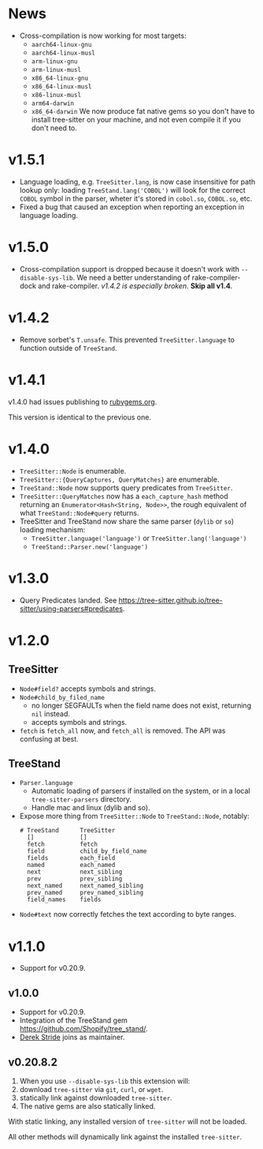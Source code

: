 # News

- Cross-compilation is now working for most targets:
  + `aarch64-linux-gnu`
  + `aarch64-linux-musl`
  + `arm-linux-gnu`
  + `arm-linux-musl`
  + `x86_64-linux-gnu`
  + `x86_64-linux-musl`
  + `x86-linux-musl`
  + `arm64-darwin`
  + `x86_64-darwin`
  We now produce fat native gems so you don't have to install tree-sitter on your machine,
  and not even compile it if you don't need to.
# v1.5.1

- Language loading, e.g. `TreeSitter.lang`, is now case insensitive for path lookup only:
  loading `TreeStand.lang('COBOL')` will look for the correct `COBOL` symbol in the parser,
  wheter it's stored in `cobol.so`, `COBOL.so`, etc.
- Fixed a bug that caused an exception when reporting an exception in language loading.

# v1.5.0

- Cross-compilation support is dropped because it doesn't work with `--disable-sys-lib`.
  We need a better understanding of rake-compiler-dock and rake-compiler.
  _v1.4.2 is especially broken_.
  **Skip all v1.4**.

# v1.4.2

- Remove sorbet's `T.unsafe`. This prevented `TreeSitter.language` to function outside of `TreeStand`.
# v1.4.1

v1.4.0 had issues publishing to [rubygems.org](https://rubygems.org/gems/ruby_tree_sitter).

This version is identical to the previous one.

# v1.4.0

- `TreeSitter::Node` is enumerable.
- `TreeSitter::{QueryCaptures, QueryMatches}` are enumerable.
- `TreeStand::Node` now supports query predicates from `TreeSitter`.
- `TreeSitter::QueryMatches` now has a `each_capture_hash` method returning an `Enumerator<Hash<String, Node>>`,
  the rough equivalent of what `TreeStand::Node#query` returns.
- TreeSitter and TreeStand now share the same parser (`dylib` or `so`) loading mechanism:
  - `TreeSitter.language('language')` or `TreeSitter.lang('language')`
  - `TreeStand::Parser.new('language')`

# v1.3.0

- Query Predicates landed. See https://tree-sitter.github.io/tree-sitter/using-parsers#predicates.

# v1.2.0

## TreeSitter

- `Node#field?` accepts symbols and strings.
- `Node#child_by_filed_name`
  - no longer SEGFAULTs when the field name does not exist, returning `nil` instead.
  - accepts symbols and strings.
- `fetch` is `fetch_all` now, and `fetch_all` is removed. The API was confusing at best.

## TreeStand

- `Parser.language`
  - Automatic loading of parsers if installed on the system, or in a local `tree-sitter-parsers` directory.
  - Handle mac and linux (dylib and so).
- Expose more thing from `TreeSitter::Node` to `TreeStand::Node`, notably:
  ```
  # TreeStand      TreeSitter
    []             []
    fetch          fetch
    field          child_by_field_name
    fields         each_field
    named          each_named
    next           next_sibling
    prev           prev_sibling
    next_named     next_named_sibling
    prev_named     prev_named_sibling
    field_names    fields
  ```
- `Node#text` now correctly fetches the text according to byte ranges.

# v1.1.0

- Support for v0.20.9.

## v1.0.0

- Support for v0.20.9.
- Integration of the TreeStand gem https://github.com/Shopify/tree_stand/.
- [Derek Stride](https://github.com/DerekStride/) joins as maintainer.

## v0.20.8.2

1. When you use `--disable-sys-lib` this extension will:
  1. download `tree-sitter` via `git`, `curl`, or `wget`.
  1. statically link against downloaded `tree-sitter`.
1. The native gems are also statically linked.

With static linking, any installed version of `tree-sitter` will not be loaded.

All other methods will dynamically link against the installed `tree-sitter`.
